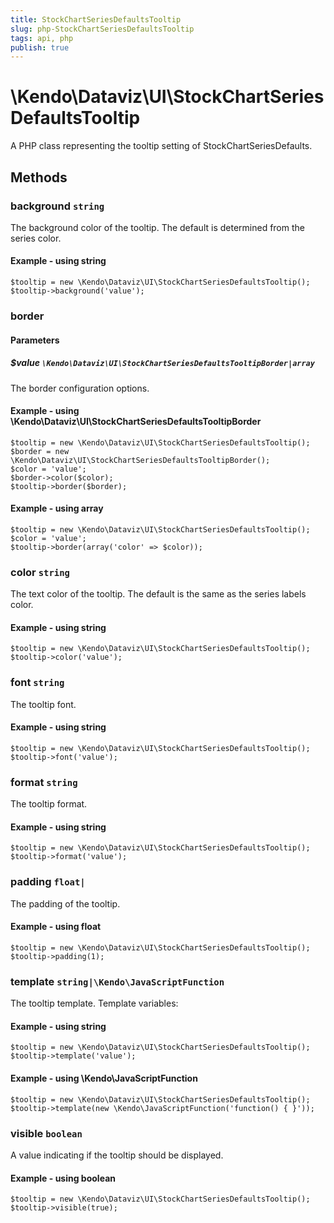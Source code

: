 ```yaml
---
title: StockChartSeriesDefaultsTooltip
slug: php-StockChartSeriesDefaultsTooltip
tags: api, php
publish: true
---
```


# \Kendo\Dataviz\UI\StockChartSeriesDefaultsTooltip

A PHP class representing the tooltip setting of StockChartSeriesDefaults.


## Methods

### background `string`

The background color of the tooltip. The default is determined from the series color.


#### Example - using string
    $tooltip = new \Kendo\Dataviz\UI\StockChartSeriesDefaultsTooltip();
    $tooltip->background('value');

### border

#### Parameters

##### $value `\Kendo\Dataviz\UI\StockChartSeriesDefaultsTooltipBorder|array`

The border configuration options.


#### Example - using \Kendo\Dataviz\UI\StockChartSeriesDefaultsTooltipBorder

    $tooltip = new \Kendo\Dataviz\UI\StockChartSeriesDefaultsTooltip();
    $border = new \Kendo\Dataviz\UI\StockChartSeriesDefaultsTooltipBorder();
    $color = 'value';
    $border->color($color);
    $tooltip->border($border);

#### Example - using array

    $tooltip = new \Kendo\Dataviz\UI\StockChartSeriesDefaultsTooltip();
    $color = 'value';
    $tooltip->border(array('color' => $color));

### color `string`

The text color of the tooltip. The default is the same as the series labels color.


#### Example - using string
    $tooltip = new \Kendo\Dataviz\UI\StockChartSeriesDefaultsTooltip();
    $tooltip->color('value');

### font `string`

The tooltip font.


#### Example - using string
    $tooltip = new \Kendo\Dataviz\UI\StockChartSeriesDefaultsTooltip();
    $tooltip->font('value');

### format `string`

The tooltip format.


#### Example - using string
    $tooltip = new \Kendo\Dataviz\UI\StockChartSeriesDefaultsTooltip();
    $tooltip->format('value');

### padding `float|`

The padding of the tooltip.


#### Example - using float
    $tooltip = new \Kendo\Dataviz\UI\StockChartSeriesDefaultsTooltip();
    $tooltip->padding(1);

### template `string|\Kendo\JavaScriptFunction`

The tooltip template.
Template variables:


#### Example - using string
    $tooltip = new \Kendo\Dataviz\UI\StockChartSeriesDefaultsTooltip();
    $tooltip->template('value');

#### Example - using \Kendo\JavaScriptFunction
    $tooltip = new \Kendo\Dataviz\UI\StockChartSeriesDefaultsTooltip();
    $tooltip->template(new \Kendo\JavaScriptFunction('function() { }'));

### visible `boolean`

A value indicating if the tooltip should be displayed.


#### Example - using boolean
    $tooltip = new \Kendo\Dataviz\UI\StockChartSeriesDefaultsTooltip();
    $tooltip->visible(true);

